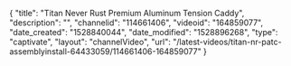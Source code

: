 {
    "title": "Titan Never Rust Premium Aluminum Tension Caddy",
    "description": "",
    "channelid": "114661406",
    "videoid": "164859077",
    "date_created": "1528840044",
    "date_modified": "1528896268",
    "type": "captivate",
    "layout": "channelVideo",
    "url": "\/latest-videos\/titan-nr-patc-assemblyinstall-64433059\/114661406-164859077"
}